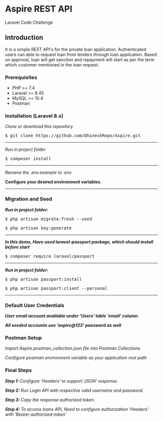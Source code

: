 # Aspire REST API

Laravel Code Challenge

<h2>Introduction</h2>

It is a simple REST API's for the private loan application. Authenticated users can able to request loan from lenders through loan application. Based on approval, loan will get sanction and repayment will start as per the term which customer mentioned in the loan request.  

<h3>Prerequisites</h3>

<ul>
	<li>PHP >= 7.4</li><li>Laravel >= 8.45</li><li>MySQL >= 10.4</li><li>Postman</li>
</ul>

<h3>Installation (Laravel 8.x)</h3>

<p><em>Clone or download this repository</em></p>

<p><pre>$ git clone https://github.com/DhineshRepo/Aspire.git</pre></p>

<hr></hr>

<p><em>Run in project folder</em></p>

<p><pre>$ composer install</pre></p>

<hr></hr>

<p><em>Rename the .env.example to .env</em></p>

<p><strong>Configure your desired environment variables.</strong></p>

<hr></hr>

<h3>Migration and Seed</h3>

<p><em><strong>Run in project folder:</strong></em></p>

<p><pre>$ php artisan migrate:fresh --seed</pre></p>

<p><pre>$ php artisan key:generate</pre></p>

<hr></hr>

<p><em><strong>In this demo, Have used laravel-passport package, which should install before start</strong></em></p>

<p><pre>$ composer require laravel/passport</pre></p>

<hr></hr>

<p><em><strong>Run in project folder:</strong></em></p>

<p><pre>$ php artisan passport:install</pre></p>

<p><pre>$ php artisan passport:client --personal</pre></p>

<hr></hr>

<h3> Default User Credentials </h3>

<p><em><strong>User email account available under 'Users' table 'email' column.</strong></em></p>

<p><em><strong>All seeded accounts use '<b>aspire@123</b>' password as well</strong></em></p>

<h3>Postman Setup</h3>

<p><em>Import Aspire.postman_collection.json file into Postman Collections</em></p>

<p><em>Configure postman environment variable as your application root path</em></p>

<h3>Final Steps</h3>

<p><em><strong>Step 1: </strong>Configure 'Headers' to support 'JSON' response.</em></p>

<p><em><strong>Step 2: </strong>Run Login API with respective valid username and password.</em></p>

<p><em><strong>Step 3: </strong>Copy the response authorized token.</em></p>

<p><em><strong>Step 4: </strong>To access loans API, Need to configure authorization 'Headers' with 'Bearer authorized-token'</em></p>

